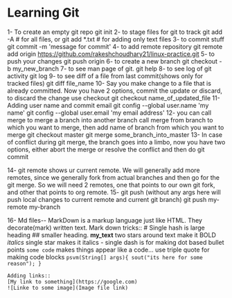 # Learning Git
1- To create an empty git repo
    git init
2- to stage files for git to track
    git add -A # for all files, or git add *.txt # for adding only text files
3- to commit stuff
    git commit -m 'message for commit'
4- to add remote repository
    git remote add origin https://github.com/rakeshchoudhary21/linux-practice.git
5- to push your changes
    git push origin <branch name>
6- to create a new branch
    git checkout -b my_new_branch
7- to see man page of git.
    git help <name of git command>
8- to see log of git activity
    git log
9- to see diff of a file from last commit(shows only for tracked files)
    git diff file_name
10- Say you make change to a file that is already committed. Now you have 2 options, commit the update or discard,
    to discard the change use checkout
    git checkout name_of_updated_file
11- Adding user name and commit email
    git config --global user.name 'my name'
    git config --global user.email 'my email address'
12- you can call merge to merge a branch into another branch
    call merge from branch to which you want to merge, then add name of branch from which you want to merge
    git checkout master
    git merge some_branch_into_master
13- In case of conflict during git merge, the branch goes into a limbo, now you have two options, either abort the merge or resolve
    the conflict and then do git commit

14- git remote shows ur current remote. We will generally add more remotes, since we generally fork from actual branches and then
    go for the git merge. So we will need 2 remotes, one that points to our own git fork, and other that points to org remote.
15- git push (without any args here will push local changes to current remote and current git branch)
    git push my-remote my-branch

16- Md files-- MarkDown is a markup language just like HTML. They decorate(mark) written text.
    Mark down tricks::
    # Single hash is large heading
    ## smaller heading.
    **my_text** two stars around text make it BOLD
    *italics* single star makes it italics
    - single dash is for making dot based bullet points
    `some code` makes things appear like a code...
    use triple quote for making code blocks
    ```
    psvm(String[] args){
        sout("its here for some reason");
    }
    ```

    Adding links::
    [My link to something](https://google.com)
    ![Linke to some image](Image file link)